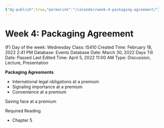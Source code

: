 ```yaml
---
{"dg-publish":true,"permalink":"/calendar/week-4-packaging-agreement/"}
---
```


# Week 4: Packaging Agreement

(F) Day of the week: Wednesday
Class: IS410
Created Time: February 18, 2022 2:41 PM
Database: Events Database
Date: March 30, 2022
Days Till Date: Passed
Last Edited Time: April 5, 2022 11:00 AM
Type: Discussion, Lecture, Presentation

**Packaging Agreements**

- International legal obligations at a premium
- Signaling importance at a premium
- Convenience at a premium

Saving face at a premium

Required Reading

- Chapter 5